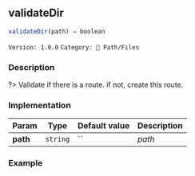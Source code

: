 ## validateDir 
  ```javascript
 validateDir(path) ⇒ boolean 
``` 

 ` Version: 1.0.0 ` 
` Category: 📁 Path/Files ` 

### Description 

?> Validate if there is a route. if not, create this route. 

### Implementation 

| Param | Type | Default value | Description | 
| --- | --- | --- | --- | 
| **path** | `string` | `` | _path_ | 

### Example 

 ```javascript 
  
 ```  

